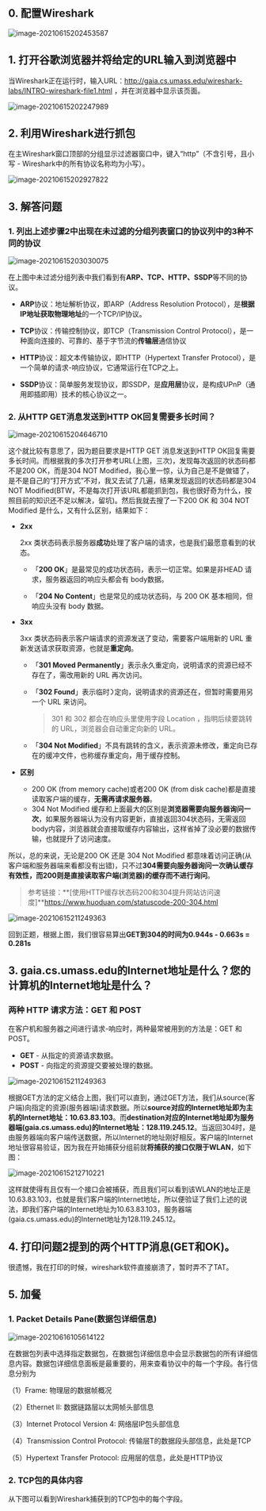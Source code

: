 ## 0. 配置Wireshark

![image-20210615202453587](https://gitee.com/Charlieouo/pic_bed/raw/master/img/image-20210615202453587.png)

## 1. 打开谷歌浏览器并将给定的URL输入到浏览器中

当Wireshark正在运行时，输入URL：http://gaia.cs.umass.edu/wireshark-labs/INTRO-wireshark-file1.html ，并在浏览器中显示该页面。

![image-20210615202247989](https://gitee.com/Charlieouo/pic_bed/raw/master/img/image-20210615202247989.png)

##  2. 利用Wireshark进行抓包

在主Wireshark窗口顶部的分组显示过滤器窗口中，键入“http”（不含引号，且小写 - Wireshark中的所有协议名称均为小写）。


![image-20210615202927822](https://gitee.com/Charlieouo/pic_bed/raw/master/img/image-20210615202927822.png)



##  3. 解答问题

###  1. 列出上述步骤2中出现在未过滤的分组列表窗口的协议列中的3种不同的协议

![image-20210615203030075](https://gitee.com/Charlieouo/pic_bed/raw/master/img/image-20210615203030075.png)

在上图中未过滤分组列表中我们看到有**ARP、TCP、HTTP、SSDP**等不同的协议。

- **ARP**协议：地址解析协议，即ARP（Address Resolution Protocol），是**根据IP地址获取物理地址**的一个TCP/IP协议。

- **TCP**协议：传输控制协议，即TCP（Transmission Control Protocol），是一种面向连接的、可靠的、基于字节流的**传输层**通信协议

- **HTTP**协议：超文本传输协议，即HTTP（Hypertext Transfer Protocol），是一个简单的请求-响应协议，它通常运行在TCP之上。

- **SSDP**协议：简单服务发现协议，即SSDP，是**应用层**协议，是构成UPnP（通用即插即用）技术的核心协议之一。



###  2.  从HTTP GET消息发送到HTTP OK回复需要多长时间？

![image-20210615204646710](https://gitee.com/Charlieouo/pic_bed/raw/master/img/image-20210615204646710.png)

这个就比较有意思了，因为题目要求是HTTP GET 消息发送到HTTP OK回复需要多长时间。而根据我的多次打开参考URL(上图，三次)，发现每次返回的状态码都不是200 OK，而是304 NOT Modified，我心里一惊，认为自己是不是做错了，是不是自己的“打开方式”不对，我又去试了几遍，结果发现返回的状态码都是304 NOT Modified(BTW，不是每次打开该URL都能抓到包，我也很好奇为什么，按照目前的知识还不足以解决，留坑)。然后我就去搜了一下200 OK 和 304 NOT Modified 是什么，又有什么区别，结果如下：

- **2xx**

  2xx 类状态码表示服务器**成功**处理了客户端的请求，也是我们最愿意看到的状态。

  - 「**200 OK**」是最常见的成功状态码，表示⼀切正常。如果是非HEAD 请求，服务器返回的响应头都会有 body数据。

  - 「**204 No Content**」也是常见的成功状态码，与 200 OK 基本相同，但响应头没有 body 数据。

- **3xx**

    3xx 类状态码表示客户端请求的资源发送了变动，需要客户端用新的 URL 重新发送请求获取资源，也就是**重定向**。

   -  「**301 Moved Permanently**」表示永久重定向，说明请求的资源已经不存在了，需改用新的 URL 再次访问。

   -  「**302 Found**」表示临时᯿定向，说明请求的资源还在，但暂时需要用另⼀个 URL 来访问。

         > 301 和 302 都会在响应头里使用字段 Location ，指明后续要跳转的 URL，浏览器会自动重定向新的 URL。

    - 「**304 Not Modified**」不具有跳转的含义，表示资源未修改，重定向已存在的缓冲文件，也称缓存重定向，⽤于缓存控制。

- **区别**
  
  - 200 OK (from memory cache)或者200 OK (from disk cache)都是直接读取客户端的缓存，**无需再请求服务器**。
  - 304 Not Modified 缓存和上面最大的区别是**浏览器需要向服务器询问一次**，如果服务器端认为没有内容更新，直接返回304状态码，无需返回body内容，浏览器就会直接取缓存内容输出，这样省掉了没必要的数据传输，也就提升了访问速度。

所以，总的来说，无论是200 OK 还是 304 Not Modified 都意味着访问正确(从客户端和服务器端来看都没有出错)，只不过**304需要向服务器询问一次确认缓存有效性，而200则是直接读取客户端(浏览器)的缓存而不进行询问**。

> 参考链接：**[使用HTTP缓存状态码200和304提升网站访问速度]**https://www.huoduan.com/statuscode-200-304.html

![image-20210615211249363](https://gitee.com/Charlieouo/pic_bed/raw/master/img/image-20210615211249363.png)

回到正题，根据上图，我们很容易算出**GET到304的时间为0.944s - 0.663s = 0.281s**



##  3. gaia.cs.umass.edu的Internet地址是什么？您的计算机的Internet地址是什么？

###  两种 HTTP 请求方法：GET 和 POST

在客户机和服务器之间进行请求-响应时，两种最常被用到的方法是：GET 和 POST。

- **GET** - 从指定的资源请求数据。
- **POST** - 向指定的资源提交要被处理的数据。

![image-20210615211249363](https://gitee.com/Charlieouo/pic_bed/raw/master/img/image-20210615211249363.png)

根据GET方法的定义结合上图，我们可以直到，通过GET方法，我们从source(客户端)向指定的资源(服务器端)请求数据。所以**source对应的Internet地址即为主机的Internet地址：10.63.83.103**。而**destination对应的Internet地址即为服务器端(gaia.cs.umass.edu)的Internet地址：128.119.245.12**。当返回304时，是由服务器端向客户端传送数据，所以Internet的地址刚好相反。客户端的Internet地址很容易验证，因为我在开始捕获分组前就**将捕获的接口仅限于WLAN**，如下图：

![image-20210615212710221](https://gitee.com/Charlieouo/pic_bed/raw/master/img/image-20210615212710221.png)

这样就使得有且仅有一个接口会被捕获，而且我们可以看到该WLAN的地址正是10.63.83.103，也就是我们客户端的Internet地址，所以便验证了我们上述的说法，即我们客户端的Internet地址为10.63.83.103，服务器端(gaia.cs.umass.edu)的Internet地址为128.119.245.12。



## 4. 打印问题2提到的两个HTTP消息(GET和OK)。

很遗憾，我在打印的时候，wireshark软件直接崩溃了，暂时弄不了TAT。



##   5. 加餐

### 1. Packet Details Pane(数据包详细信息)

![image-20210616105614122](https://gitee.com/Charlieouo/pic_bed/raw/master/img/image-20210616105614122.png)



在数据包列表中选择指定数据包，在数据包详细信息中会显示数据包的所有详细信息内容。数据包详细信息面板是最重要的，用来查看协议中的每一个字段。各行信息分别为

 （1）Frame:  物理层的数据帧概况

 （2）Ethernet II: 数据链路层以太网帧头部信息

 （3）Internet Protocol Version 4: 网络层IP包头部信息

 （4）Transmission Control Protocol: 传输层T的数据段头部信息，此处是TCP

 （5）Hypertext Transfer Protocol: 应用层的信息，此处是HTTP协议



###  2. TCP包的具体内容

 从下图可以看到Wireshark捕获到的TCP包中的每个字段。






























